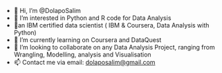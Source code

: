 - 👋 Hi, I’m @DolapoSalim
- 👀 I’m interested in Python and R code for Data Analysis
- 💞️an IBM certified data scientist ( IBM & Coursera, Data Analysis with Python)
- 🌱 I’m currently learning on Coursera and DataQuest
- 💞️ I’m looking to collaborate on any Data Analysis Project, ranging from Wrangling, Modelling, analysis and Visualisation
- 📫 Contact me via email: dolaposalim@gmail.com 

<!---
DolapoSalim/DolapoSalim is a ✨ special ✨ repository because its `README.md` (this file) appears on your GitHub profile.
You can click the Preview link to take a look at your changes.
--->
